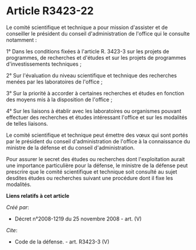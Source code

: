# Article R3423-22

Le comité scientifique et technique a pour mission d'assister et de conseiller le président du conseil d'administration de
l'office qui le consulte notamment : 

1° Dans les conditions fixées à l'article R. 3423-3 sur les projets de programmes, de recherches et d'études et sur les
projets de programmes d'investissements techniques ; 

2° Sur l'évaluation du niveau scientifique et technique des recherches menées par les laboratoires de l'office ; 

3° Sur la priorité à accorder à certaines recherches et études en fonction des moyens mis à la disposition de l'office ; 

4° Sur les liaisons à établir avec les laboratoires ou organismes pouvant effectuer des recherches et études intéressant
l'office et sur les modalités de telles liaisons. 

Le comité scientifique et technique peut émettre des vœux qui sont portés par le président du conseil d'administration de
l'office à la connaissance du ministre de la défense et du conseil d'administration. 

Pour assurer le secret des études ou recherches dont l'exploitation aurait une importance particulière pour la défense, le
ministre de la défense peut prescrire que le comité scientifique et technique soit consulté au sujet desdites études ou
recherches suivant une procédure dont il fixe les modalités.

**Liens relatifs à cet article**

_Créé par_:

  - Décret n°2008-1219 du 25 novembre 2008 - art. (V)

_Cite_:

  - Code de la défense. - art. R3423-3 (V)
